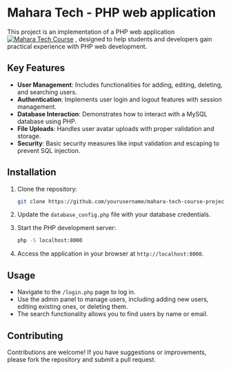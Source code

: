 # Mahara Tech - PHP web application


This project is an implementation of a PHP web application [![Mahara Tech Course](https://img.shields.io/badge/Mahara%20Tech-Web%20Development-blue)](https://maharatech.gov.eg/course/view.php?id=21) , 
designed to help students and developers gain practical experience with PHP web development.

## Key Features

- **User Management**: Includes functionalities for adding, editing, deleting, and searching users.
- **Authentication**: Implements user login and logout features with session management.
- **Database Interaction**: Demonstrates how to interact with a MySQL database using PHP.
- **File Uploads**: Handles user avatar uploads with proper validation and storage.
- **Security**: Basic security measures like input validation and escaping to prevent SQL injection.

## Installation

1. Clone the repository:
   ```bash
   git clone https://github.com/yourusername/mahara-tech-course-project.git
   ```

2. Update the `database_config.php` file with your database credentials.

3. Start the PHP development server:
   ```bash
   php -S localhost:8000
   ```

4. Access the application in your browser at `http://localhost:8000`.

## Usage

- Navigate to the `/login.php` page to log in.
- Use the admin panel to manage users, including adding new users, editing existing ones, or deleting them.
- The search functionality allows you to find users by name or email.

## Contributing

Contributions are welcome! If you have suggestions or improvements, please fork the repository and submit a pull request.

